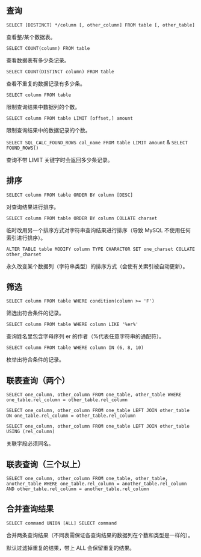 ## 查询

`SELECT [DISTINCT] */column [, other_column] FROM table [, other_table]`

查看整/某个数据表。

`SELECT COUNT(column) FROM table`

查看数据表有多少条记录。

`SELECT COUNT(DISTINCT column) FROM table`

查看不重复的数据记录有多少条。

`SELECT column FROM table`

限制查询结果中数据列的个数。

`SELECT column FROM table LIMIT [offset,] amount`

限制查询结果中的数据记录的个数。

`SELECT SQL_CALC_FOUND_ROWS cal_name FROM table LIMIT amount` & `SELECT FOUND_ROWS()`

查询不带 LIMIT 关键字时会返回多少条记录。

## 排序

`SELECT column FROM table ORDER BY column [DESC]`

对查询结果进行排序。

`SELECT column FROM table ORDER BY column COLLATE charset`

临时改用另一个排序方式对字符串查询结果进行排序（导致 MySQL 不使用任何索引进行排序）。

`ALTER TABLE table MODIFY column TYPE CHARACTOR SET one_charset COLLATE other_charset`

永久改变某个数据列（字符串类型）的排序方式（会使有关索引被自动更新）。

## 筛选

`SELECT column FROM table WHERE condition(column >= 'F')`

筛选出符合条件的记录。

`SELECT column FROM table WHERE column LIKE '%er%'`

查询姓名里包含字母序列 er 的作者（%代表任意字符串的通配符）。

`SELECT column FROM table WHERE column IN (6, 8, 10)`

枚举出符合条件的记录。

## 联表查询（两个）

`SELECT one_column, other_column FROM one_table, other_table WHERE one_table.rel_column = other_table.rel_column`

`SELECT one_column, other_column FROM one_table LEFT JOIN other_table ON one_table.rel_column = other_table.rel_column`

`SELECT one_column, other_column FROM one_table LEFT JOIN other_table USING (rel_column)`

关联字段必须同名。

## 联表查询（三个以上）

`SELECT one_column, other_column FROM one_table, other_table, another_table WHERE one_table.rel_column = another_table.rel_column AND other_table.rel_column = another_table.rel_column`

## 合并查询结果

`SELECT command UNION [ALL] SELECT command`

合并两条查询结果（不同表需保证各查询结果的数据列在个数和类型是一样的）。

默认过滤掉重复的结果，带上 ALL 会保留重复的结果。

